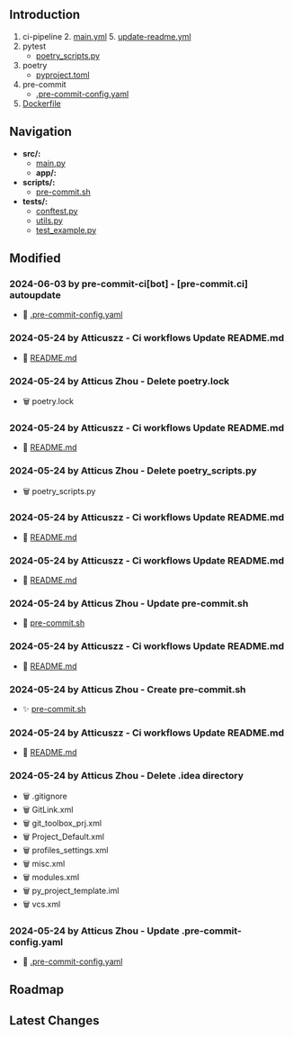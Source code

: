 
## Introduction
1. ci-pipeline
   2. [main.yml](.github%2Fworkflows%2Fmain.yml)
   5. [update-readme.yml](.github%2Fworkflows%2Fupdate-readme.yml)
2. pytest
   -  [poetry_scripts.py](poetry_scripts.py)
3. poetry
    - [pyproject.toml](pyproject.toml)
4. pre-commit
   - [.pre-commit-config.yaml](.pre-commit-config.yaml)
5. [Dockerfile](Dockerfile)



## Navigation
- **src/:**
  - [main.py](src/main.py)
  - **app/:**
- **scripts/:**
  - [pre-commit.sh](scripts/pre-commit.sh)
- **tests/:**
  - [conftest.py](tests/conftest.py)
  - [utils.py](tests/utils.py)
  - [test_example.py](tests/test_example.py)
## Modified
### 2024-06-03 by pre-commit-ci[bot] - [pre-commit.ci] autoupdate
- 🔨 [.pre-commit-config.yaml](.pre-commit-config.yaml)
### 2024-05-24 by Atticuszz - Ci workflows Update README.md
- 🔨 [README.md](README.md)
### 2024-05-24 by Atticus Zhou - Delete poetry.lock
- 🗑️ poetry.lock
### 2024-05-24 by Atticuszz - Ci workflows Update README.md
- 🔨 [README.md](README.md)
### 2024-05-24 by Atticus Zhou - Delete poetry_scripts.py
- 🗑️ poetry_scripts.py
### 2024-05-24 by Atticuszz - Ci workflows Update README.md
- 🔨 [README.md](README.md)
### 2024-05-24 by Atticuszz - Ci workflows Update README.md
- 🔨 [README.md](README.md)
### 2024-05-24 by Atticus Zhou - Update pre-commit.sh
- 🔨 [pre-commit.sh](scripts/pre-commit.sh)
### 2024-05-24 by Atticuszz - Ci workflows Update README.md
- 🔨 [README.md](README.md)
### 2024-05-24 by Atticus Zhou - Create pre-commit.sh
- ✨ [pre-commit.sh](scripts/pre-commit.sh)
### 2024-05-24 by Atticuszz - Ci workflows Update README.md
- 🔨 [README.md](README.md)
### 2024-05-24 by Atticus Zhou - Delete .idea directory
- 🗑️ .gitignore
- 🗑️ GitLink.xml
- 🗑️ git_toolbox_prj.xml
- 🗑️ Project_Default.xml
- 🗑️ profiles_settings.xml
- 🗑️ misc.xml
- 🗑️ modules.xml
- 🗑️ py_project_template.iml
- 🗑️ vcs.xml
### 2024-05-24 by Atticus Zhou - Update .pre-commit-config.yaml
- 🔨 [.pre-commit-config.yaml](.pre-commit-config.yaml)
## Roadmap









## Latest Changes
